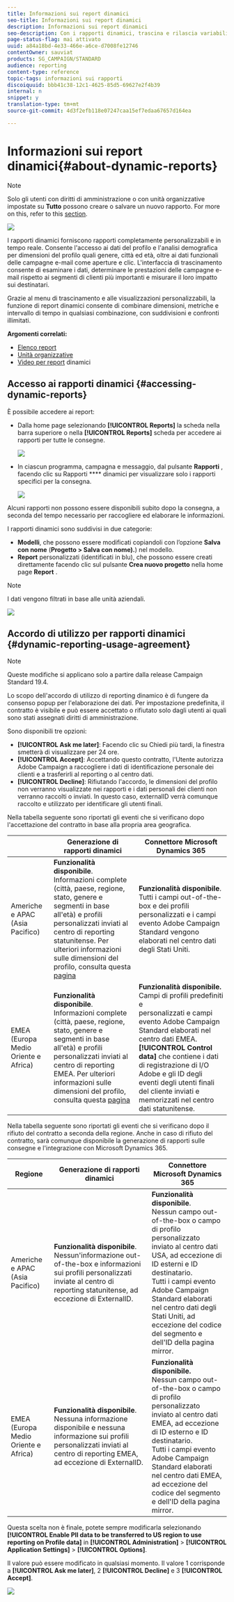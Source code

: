 ```yaml
---
title: Informazioni sui report dinamici
seo-title: Informazioni sui report dinamici
description: Informazioni sui report dinamici
seo-description: Con i rapporti dinamici, trascina e rilascia variabili e dimensioni nell’ambiente a forma libera e analizza il successo delle campagne.
page-status-flag: mai attivato
uuid: a84a18bd-4e33-466e-a6ce-d7008fe12746
contentOwner: sauviat
products: SG_CAMPAIGN/STANDARD
audience: reporting
content-type: reference
topic-tags: informazioni sui rapporti
discoiquuid: bbb41c38-12c1-4625-85d5-69627e2f4b39
internal: n
snippet: y
translation-type: tm+mt
source-git-commit: 4d3f2efb118e07247caa15ef7edaa67657d164ea

---
```



# Informazioni sui report dinamici{#about-dynamic-reports}

>[!NOTE]
>
>Solo gli utenti con diritti di amministrazione o con unità organizzative impostate su **Tutto** possono creare o salvare un nuovo rapporto. For more on this, refer to this [section](../../administration/using/users-management.md).

![](assets/dynamic_report_intro.png)

I rapporti dinamici forniscono rapporti completamente personalizzabili e in tempo reale. Consente l'accesso ai dati del profilo e l'analisi demografica per dimensioni del profilo quali genere, città ed età, oltre ai dati funzionali delle campagne e-mail come aperture e clic. L'interfaccia di trascinamento consente di esaminare i dati, determinare le prestazioni delle campagne e-mail rispetto ai segmenti di clienti più importanti e misurare il loro impatto sui destinatari.

Grazie al menu di trascinamento e alle visualizzazioni personalizzabili, la funzione di report dinamici consente di combinare dimensioni, metriche e intervallo di tempo in qualsiasi combinazione, con suddivisioni e confronti illimitati.


**Argomenti correlati:**

* [Elenco report](../../reporting/using/defining-the-report-period.md)
* [Unità organizzative](../../administration/using/organizational-units.md)
* [Video per report](https://helpx.adobe.com/campaign/kt/acs/using/acs-creating-a-dynamic-report-feature-video-use.html) dinamici

## Accesso ai rapporti dinamici {#accessing-dynamic-reports}

È possibile accedere ai report:

* Dalla home page selezionando **[!UICONTROL Reports]** la scheda nella barra superiore o nella **[!UICONTROL Reports]** scheda per accedere ai rapporti per tutte le consegne.

   ![](assets/campaign_reports_access.png)

* In ciascun programma, campagna e messaggio, dal pulsante **Rapporti** , facendo clic su Rapporti **** dinamici per visualizzare solo i rapporti specifici per la consegna.

   ![](assets/campaign_reports_description.png)

Alcuni rapporti non possono essere disponibili subito dopo la consegna, a seconda del tempo necessario per raccogliere ed elaborare le informazioni.

I rapporti dinamici sono suddivisi in due categorie:

* **Modelli**, che possono essere modificati copiandoli con l’opzione **Salva con nome** (**Progetto &gt; Salva con nome).**) nel modello.
* **Report** personalizzati (identificati in blu), che possono essere creati direttamente facendo clic sul pulsante **Crea nuovo progetto** nella home page **Report** .

>[!NOTE]
>
>I dati vengono filtrati in base alle unità aziendali.

![](assets/dynamic_report_overview.png)

## Accordo di utilizzo per rapporti dinamici {#dynamic-reporting-usage-agreement}

>[!NOTE]
>
>Queste modifiche si applicano solo a partire dalla release Campaign Standard 19.4.

Lo scopo dell'accordo di utilizzo di reporting dinamico è di fungere da consenso popup per l'elaborazione dei dati. Per impostazione predefinita, il contratto è visibile e può essere accettato o rifiutato solo dagli utenti ai quali sono stati assegnati diritti di amministrazione.

Sono disponibili tre opzioni:

* **[!UICONTROL Ask me later]**: Facendo clic su Chiedi più tardi, la finestra smetterà di visualizzare per 24 ore.
* **[!UICONTROL Accept]**: Accettando questo contratto, l'Utente autorizza Adobe Campaign a raccogliere i dati di identificazione personale dei clienti e a trasferirli al reporting o al centro dati.
* **[!UICONTROL Decline]**: Rifiutando l'accordo, le dimensioni del profilo non verranno visualizzate nei rapporti e i dati personali dei clienti non verranno raccolti o inviati. In questo caso, externalID verrà comunque raccolto e utilizzato per identificare gli utenti finali.

Nella tabella seguente sono riportati gli eventi che si verificano dopo l'accettazione del contratto in base alla propria area geografica.

|  | Generazione di rapporti dinamici | Connettore Microsoft Dynamics 365 |
|---|---|---|
| Americhe e APAC (Asia Pacifico) | **Funzionalità disponibile**. <br>Informazioni complete (città, paese, regione, stato, genere e segmenti in base all'età) e profili personalizzati inviati al centro di reporting statunitense. Per ulteriori informazioni sulle dimensioni del profilo, consulta questa [pagina](../../reporting/using/list-of-components-.md) | **Funzionalità disponibile**. <br>Tutti i campi out-of-the-box e dei profili personalizzati e i campi evento Adobe Campaign Standard vengono elaborati nel centro dati degli Stati Uniti. |
| EMEA (Europa Medio Oriente e Africa) | **Funzionalità disponibile**. <br>Informazioni complete (città, paese, regione, stato, genere e segmenti in base all'età) e profili personalizzati inviati al centro di reporting EMEA. Per ulteriori informazioni sulle dimensioni del profilo, consulta questa [pagina](../../reporting/using/list-of-components-.md) | **Funzionalità disponibile.** Campi di profili predefiniti e <br>personalizzati e campi evento Adobe Campaign Standard elaborati nel centro dati EMEA. **[!UICONTROL Control data]** che contiene i dati di registrazione di I/O Adobe e gli ID degli eventi degli utenti finali del cliente inviati e memorizzati nel centro dati statunitense. |

Nella tabella seguente sono riportati gli eventi che si verificano dopo il rifiuto del contratto a seconda della regione. Anche in caso di rifiuto del contratto, sarà comunque disponibile la generazione di rapporti sulle consegne e l'integrazione con Microsoft Dynamics 365.

| Regione | Generazione di rapporti dinamici | Connettore Microsoft Dynamics 365 |
|---|---|---|
| Americhe e APAC (Asia Pacifico) | **Funzionalità disponibile**. <br> Nessun'informazione out-of-the-box e informazioni sui profili personalizzati inviate al centro di reporting statunitense, ad eccezione di ExternalID. | **Funzionalità disponibile**. <br>Nessun campo out-of-the-box o campo di profilo personalizzato inviato al centro dati USA, ad eccezione di ID esterni e ID destinatario. <br>Tutti i campi evento Adobe Campaign Standard elaborati nel centro dati degli Stati Uniti, ad eccezione del codice del segmento e dell'ID della pagina mirror. |
| EMEA (Europa Medio Oriente e Africa) | **Funzionalità disponibile**. <br>Nessuna informazione disponibile e nessuna informazione sui profili personalizzati inviati al centro di reporting EMEA, ad eccezione di ExternalID. | **Funzionalità disponibile.** <br>Nessun campo out-of-the-box o campo di profilo personalizzato inviato al centro dati EMEA, ad eccezione di ID esterno e ID destinatario. <br>Tutti i campi evento Adobe Campaign Standard elaborati nel centro dati EMEA, ad eccezione del codice del segmento e dell'ID della pagina mirror. |

Questa scelta non è finale, potete sempre modificarla selezionando **[!UICONTROL Enable PII data to be transferred to US region to use reporting on Profile data]** in **[!UICONTROL Administration]** &gt; **[!UICONTROL Application Settings]** &gt; **[!UICONTROL Options]**.

Il valore può essere modificato in qualsiasi momento. Il valore 1 corrisponde a **[!UICONTROL Ask me later]**, 2 **[!UICONTROL Decline]** e 3 **[!UICONTROL Accept]**.

![](assets/pii_window_2.png)

